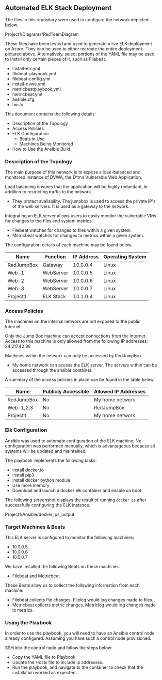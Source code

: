 ## Automated ELK Stack Deployment

The files in this repository were used to configure the network depicted below.

Project1/Diagrams/RedTeamDiagram

These files have been tested and used to generate a live ELK deployment on Azure. They can be used to either recreate the entire deployment pictured above. Alternatively, select portions of the YAML file may be used to install only certain pieces of it, such as Filebeat.

  - install-elk.yml 
  - filebeat-playbook.yml 
  - filebeat-config.yml
  - install-dvwa.yml
  - metricbeatplaybook.yml
  - metricbeat.yml
  - ansible.cfg
  - hosts

This document contains the following details:
- Description of the Topology
- Access Policies
- ELK Configuration
  - Beats in Use
  - Machines Being Monitored
- How to Use the Ansible Build


### Description of the Topology

The main purpose of this network is to expose a load-balanced and monitored instance of DVWA, the D*mn Vulnerable Web Application.

Load balancing ensures that the application will be highly redundant, in addition to restricting traffic to the network.
- They protect availability.  The jumpbox is used to access the private IP's of the web servers.  It is used as a gateway to the network. 

Integrating an ELK server allows users to easily monitor the vulnerable VMs for changes to the files and system metrics.
- Filebeat watches for changes to files within a given system.
- Metricbeat watches for changes to metrics within a given system.  

The configuration details of each machine may be found below.

| Name       | Function  | IP Address | Operating System |
|------------|-----------|------------|------------------|
| RedJumpBox | Gateway   | 10.0.0.4   | Linux            |
| Web-1      | WebServer | 10.0.0.5   | Linux            |
| Web-2      | WebServer | 10.0.0.6   | Linux            |
| Web-3      | WebServer | 10.0.0.7   | Linux            |
| Project1   | ELK Stack | 10.1.0.4   | Linux            |

### Access Policies

The machines on the internal network are not exposed to the public Internet. 

Only the Jump Box machine can accept connections from the Internet. Access to this machine is only allowed from the following IP addresses: 24.217.42.98


Machines within the network can only be accessed by RedJumpBox.
- My home network can access the ELK server.  The servers within can be accessed through the ansible container. 

A summary of the access policies in place can be found in the table below.

| Name       | Publicly Accessible | Allowed IP Addresses |
|------------|---------------------|----------------------|
| RedJumpBox | No                  | My home network      |
| Web-1,2,3  | No                  | RedJumpBox           |
| Project1   | No                  | My home network      |

### Elk Configuration

Ansible was used to automate configuration of the ELK machine. No configuration was performed manually, which is advantageous because all systems will be updated and maintained. 

The playbook implements the following tasks:
- Install docker.io
- Install pip3
- Install docker python module
- Use more memory
- Download and launch a docker elk container and enable on boot

The following screenshot displays the result of running `docker ps` after successfully configuring the ELK instance.

Project1/Ansible/docker_ps_output

### Target Machines & Beats
This ELK server is configured to monitor the following machines:
- 10.0.0.5
- 10.0.0.6
- 10.0.0.7

We have installed the following Beats on these machines:
- Filebeat and Metricbeat

These Beats allow us to collect the following information from each machine:
- Filebeat collects file changes.   Filelog would log changes made to files. 
- Metricbeat collects metric changes.  Metriclog would log changes made to metrics. 

### Using the Playbook
In order to use the playbook, you will need to have an Ansible control node already configured. Assuming you have such a control node provisioned: 

SSH into the control node and follow the steps below:
- Copy the YAML file to Playbook.
- Update the Hosts file to include ip addresses.
- Run the playbook, and navigate to the container to check that the installation worked as expected.

